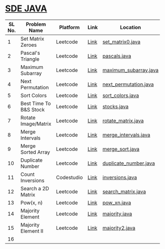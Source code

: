 <h1><a href="https://takeuforward.org/interviews/strivers-sde-sheet-top-coding-interview-problems">SDE JAVA</a></h1>

| SL No. | Problem Name  | Platform           | Link           | Location | Revised |
|--------------------------|--------------------------|----------------------------|-----------------------------|-----------------------------|-----------------------------|
| 1 | Set Matrix Zeroes | Leetcode | <a href="https://leetcode.com/problems/set-matrix-zeroes/">Link</a> | [set_matrix0.java](set_matrix0.java) | ❌ |
| 2 | Pascal's Triangle | Leetcode | <a href="https://leetcode.com/problems/pascals-triangle/">Link</a> | [pascals.java](pascals.java) | ❌ |
| 3 | Maximum Subarray | Leetcode | <a href="https://leetcode.com/problems/maximum-subarray/">Link</a> | [maximum_subarray.java](maximum_subarray.java) | ❌ |
| 4 | Next Permutation | Leetcode | <a href="https://leetcode.com/problems/next-permutation/">Link</a> | [next_permutation.java](next_permutation.java) | ❌ |
| 5 | Sort Colors | Leetcode | <a href="https://leetcode.com/problems/sort-colors/">Link</a> | [sort_colors.java](sort_colors.java) | ❌ |
| 6 | Best Time To B&S Stock | Leetcode | <a href="https://leetcode.com/problems/best-time-to-buy-and-sell-stock/">Link</a> | [stocks.java](stocks.java) | ❌ |
| 7 | Rotate Image/Matrix | Leetcode | <a href="https://leetcode.com/problems/rotate-image/">Link</a> | [rotate_matrix.java](rotate_matrix.java) | ❌ |
| 8 | Merge Intervals | Leetcode | <a href="https://leetcode.com/problems/merge-intervals/">Link</a> | [merge_intervals.java](merge_intervals.java) | ❌ |
| 9 | Merge Sorted Array | Leetcode | <a href="https://leetcode.com/problems/merge-sorted-array/">Link</a> | [merge_sort.java](merge_sort.java) | ❌ |
| 10 | Duplicate Number | Leetcode | <a href="https://leetcode.com/problems/find-the-duplicate-number/">Link</a> | [duplicate_number.java](duplicate_number.java) | ❌ |
| 11 | Count Inversions | Codestudio | <a href="https://www.naukri.com/code360/problems/count-inversions_615">Link</a> | [inversions.java](inversions.java) | ❌ |
| 12 | Search a 2D Matrix | Leetcode | <a href="https://leetcode.com/problems/search-a-2d-matrix/">Link</a> | [search_matrix.java](search_matrix.java) | ❌ |
| 13 | Pow(x, n) | Leetcode | <a href="https://leetcode.com/problems/powx-n/">Link</a> | [pow_xn.java](pow_xn.java) | ❌ |
| 14 | Majority Element | Leetcode | <a href="https://leetcode.com/problems/majority-element/">Link</a> | [majority.java](majority.java) | ❌ |
| 15 | Majority Element II | Leetcode | <a href="https://leetcode.com/problems/majority-element-ii/">Link</a> | [majority2.java](majority2.java) | ❌ |
| 16 | 